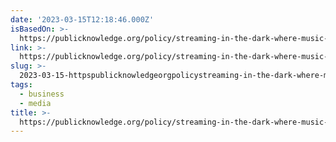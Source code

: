 ```yaml
---
date: '2023-03-15T12:18:46.000Z'
isBasedOn: >-
  https://publicknowledge.org/policy/streaming-in-the-dark-where-music-listeners-money-goes-and-doesnt/
link: >-
  https://publicknowledge.org/policy/streaming-in-the-dark-where-music-listeners-money-goes-and-doesnt/
slug: >-
  2023-03-15-httpspublicknowledgeorgpolicystreaming-in-the-dark-where-music-listeners-money-goes-and-doesnt
tags:
  - business
  - media
title: >-
  https://publicknowledge.org/policy/streaming-in-the-dark-where-music-listeners-money-goes-and-doesnt/
---
```


